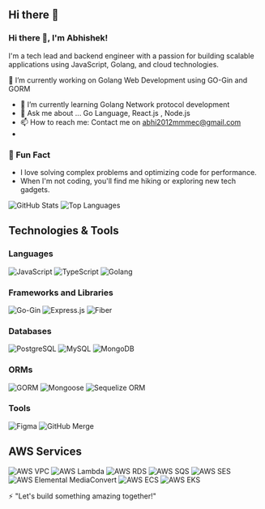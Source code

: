 ## Hi there 👋

<!--
**Abhishek-Shukla1989/Abhishek-Shukla1989** is a ✨ _special_ ✨ repository because its `README.md` (this file) appears on your GitHub profile.

Here are some ideas to get you started:

- 🔭 I’m currently working on Golang Web Development using GO-Gin and GORM
- 🌱 I’m currently learning Golang Network protocol development
- 👯 I’m looking to collaborate on ...
- 🤔 I’m looking for help with ...
- 💬 Ask me about ... Go Language, React.js , Node.js
- 📫 How to reach me: Contact me on abhi2012mmmec@gmail.com
- 😄 Pronouns: ...
- ⚡ Fun fact: ...
-->
### Hi there 👋, I'm Abhishek!
I'm a tech lead and backend engineer with a passion for building scalable applications using JavaScript, Golang, and cloud technologies.

 🔭 I’m currently working on Golang Web Development using GO-Gin and GORM
- 🌱 I’m currently learning Golang Network protocol development
- 💬 Ask me about ... Go Language, React.js , Node.js
- 📫 How to reach me: Contact me on abhi2012mmmec@gmail.com
- 
### 🎉 Fun Fact
- I love solving complex problems and optimizing code for performance.
- When I'm not coding, you'll find me hiking or exploring new tech gadgets.

![GitHub Stats](https://github-readme-stats.vercel.app/api?username=Abhishek-Shukla1989&show_icons=true&theme=radical)
![Top Languages](https://github-readme-stats.vercel.app/api/top-langs/?username=Abhishek-Shukla1989&layout=compact&theme=radical)


## Technologies & Tools

### Languages
![JavaScript](https://img.shields.io/badge/Language-JavaScript-yellow?logo=javascript)
![TypeScript](https://img.shields.io/badge/Language-TypeScript-blue?logo=typescript)
![Golang](https://img.shields.io/badge/Language-Go-blue?logo=go)

### Frameworks and Libraries
![Go-Gin](https://img.shields.io/badge/Framework-Gin-black?logo=go)
![Express.js](https://img.shields.io/badge/Framework-Express.js-black?logo=express)
![Fiber](https://img.shields.io/badge/Framework-Fiber-orange?logo=fiber&logoColor=white)

### Databases
![PostgreSQL](https://img.shields.io/badge/Database-PostgreSQL-blue?logo=postgresql)
![MySQL](https://img.shields.io/badge/Database-MySQL-blue?logo=mysql)
![MongoDB](https://img.shields.io/badge/Database-MongoDB-green?logo=mongodb)

### ORMs
![GORM](https://img.shields.io/badge/ORM-GORM-blue?logo=go)
![Mongoose](https://img.shields.io/badge/ORM-Mongoose-red?logo=mongoose)
![Sequelize ORM](https://img.shields.io/badge/ORM-Sequelize-blue?logo=sequelize)

### Tools
![Figma](https://img.shields.io/badge/Tool-Figma-red?logo=figma)
![GitHub Merge](https://img.shields.io/badge/Tool-GitHub_Merge-black?logo=github)

## AWS Services

![AWS VPC](https://img.shields.io/badge/AWS-VPC-orange?logo=amazon-aws&logoColor=white)
![AWS Lambda](https://img.shields.io/badge/AWS-Lambda-orange?logo=amazon-aws&logoColor=white)
![AWS RDS](https://img.shields.io/badge/AWS-RDS-blue?logo=amazon-rds&logoColor=white)
![AWS SQS](https://img.shields.io/badge/AWS-SQS-orange?logo=amazon-sqs&logoColor=white)
![AWS SES](https://img.shields.io/badge/AWS-SES-orange?logo=amazon-ses&logoColor=white)
![AWS Elemental MediaConvert](https://img.shields.io/badge/AWS-Elemental_MediaConvert-orange?logo=amazon-aws&logoColor=white)
![AWS ECS](https://img.shields.io/badge/AWS-ECS-orange?logo=amazon-ecs&logoColor=white)
![AWS EKS](https://img.shields.io/badge/AWS-EKS-blue?logo=amazon-eks&logoColor=white)

⚡️ "Let's build something amazing together!"


